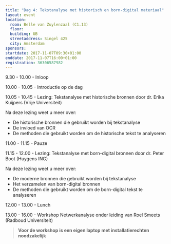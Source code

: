 ```yaml
---
title: "Dag 4: Tekstanalyse met historisch en born-digital materiaal"
layout: event
location:
  room: Belle van Zuylenzaal (C1.13)
  floor:
  building: UB
  streetaddress: Singel 425
  city: Amsterdam
sponsors:
startdate: 2017-11-07T09:30+01:00
enddate: 2017-11-07T16:00+01:00
registration: 36306587982
---
```


9.30 - 10.00 - Inloop

10.00 - 10.05 - Introductie op de dag

10.05 - 10.45 - Lezing: Tekstanalyse met historische bronnen door dr. Erika Kuijpers (Vrije Universiteit)

Na deze lezing weet u meer over:

- De historische bronnen die gebruikt worden bij tekstanalyse
- De invloed van OCR
- De methoden die gebruikt worden om de historische tekst te analyseren

11.00 - 11.15 - Pauze

11.15 - 12.00 - Lezing: Tekstanalyse met born-digital bronnen door dr. Peter Boot (Huygens ING)

Na deze lezing weet u meer over:

- De moderne bronnen die gebruikt worden bij tekstanalyse
- Het verzamelen van born-digital bronnen
- De methoden die gebruikt worden om de born-digital tekst te analyseren

12.00 - 13.00 - Lunch

13.00 - 16.00 - Workshop Netwerkanalyse onder leiding van Roel Smeets (Radboud Universiteit)

> **Voor de workshop is een eigen laptop met installatierechten noodzakelijk**
